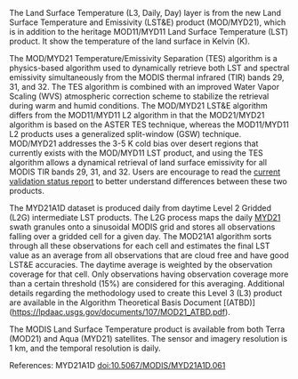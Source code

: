 The Land Surface Temperature (L3, Daily, Day) layer is from the new Land Surface Temperature and Emissivity (LST&E) product (MOD/MYD21), which is in addition to the heritage MOD11/MYD11 Land Surface Temperature (LST) product. It show the temperature of the land surface in Kelvin (K).

The MOD/MYD21 Temperature/Emissivity Separation (TES) algorithm is a physics-based algorithm used to dynamically retrieve both LST and spectral emissivity simultaneously from the MODIS thermal infrared (TIR) bands 29, 31, and 32. The TES algorithm is combined with an improved Water Vapor Scaling (WVS) atmospheric correction scheme to stabilize the retrieval during warm and humid conditions. The MOD/MYD21 LST&E algorithm differs from the MOD11/MYD11 L2 algorithm in that the MOD21/MYD21 algorithm is based on the ASTER TES technique, whereas the MOD11/MYD11 L2 products uses a generalized split-window (GSW) technique. MOD/MYD21 addresses the 3-5 K cold bias over desert regions that currently exists with the MOD/MYD11 LST product, and using the TES algorithm allows a dynamical retrieval of land surface emissivity for all MODIS TIR bands 29, 31, and 32. Users are encourage to read the [current validation status report](https://modis-land.gsfc.nasa.gov/pdf/MOD21_MOD11_report.pdf) to better understand differences between these two products.

The MYD21A1D dataset is produced daily from daytime Level 2 Gridded (L2G) intermediate LST products. The L2G process maps the daily [MYD21](http://doi.org/10.5067/MODIS/MYD21.061) swath granules onto a sinusoidal MODIS grid and stores all observations falling over a gridded cell for a given day. The MOD21A1 algorithm sorts through all these observations for each cell and estimates the final LST value as an average from all observations that are cloud free and have good LST&E accuracies. The daytime average is weighted by the observation coverage for that cell. Only observations having observation coverage more than a certain threshold (15%) are considered for this averaging. Additional details regarding the methodology used to create this Level 3 (L3) product are available in the Algorithm Theoretical Basis Document [(ATBD)] (https://lpdaac.usgs.gov/documents/107/MOD21_ATBD.pdf).

The MODIS Land Surface Temperature product is available from both Terra (MOD21) and Aqua (MYD21) satellites. The sensor and imagery resolution is 1 km, and the temporal resolution is daily.

References: MYD21A1D [doi:10.5067/MODIS/MYD21A1D.061](https://doi.org/10.5067/MODIS/MYD21A1D.061)